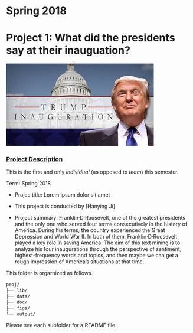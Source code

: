 # Spring 2018
# Project 1: What did the presidents say at their inauguation?

![image](figs/title.jpg)

### [Project Description](doc/)
This is the first and only *individual* (as opposed to *team*) this semester. 

Term: Spring 2018

+ Projec title: Lorem ipsum dolor sit amet
+ This project is conducted by [Hanying Ji]

+ Project summary: Franklin·D·Roosevelt, one of the greatest presidents and the only one who served four terms consecutively in the history of America. During his terms, the country experienced the Great Depression and World War II. In both of them, Franklin·D·Roosevelt played a key role in saving America. The aim of this text mining is to analyze his four inaugurations through the perspective of sentiment, highest-frequency words and topics, and then maybe we can get a rough impression of America’s situations at that time.

This folder is orgarnized as follows.

```
proj/
├── lib/
├── data/
├── doc/
├── figs/
└── output/
```

Please see each subfolder for a README file.
